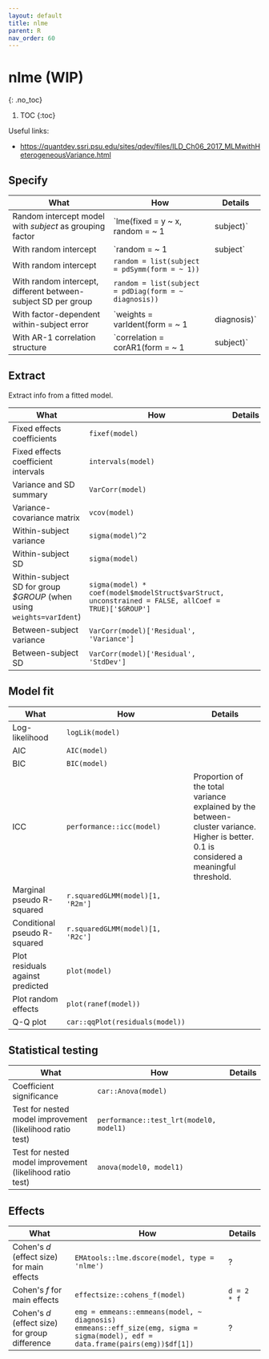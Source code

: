 ```yaml
---
layout: default
title: nlme
parent: R
nav_order: 60
---
```


# nlme (WIP)
{: .no_toc}

1. TOC
{:toc}

Useful links:
 * https://quantdev.ssri.psu.edu/sites/qdev/files/ILD_Ch06_2017_MLMwithHeterogeneousVariance.html

## Specify

| What | How | Details |
|---|---|---|
| Random intercept model with _subject_ as grouping factor | `lme(fixed = y ~ x, random = ~ 1 | subject)` | |
| With random intercept | `random = ~ 1 | subject` | |
| With random intercept | `random = list(subject = pdSymm(form = ~ 1))` | |
| With random intercept, different between-subject SD per group | `random = list(subject = pdDiag(form = ~ diagnosis))` | |
| With factor-dependent within-subject error | `weights = varIdent(form = ~ 1 | diagnosis)` | |
| With AR-1 correlation structure | `correlation = corAR1(form = ~ 1 | subject)` | |


## Extract

Extract info from a fitted model.

| What | How | Details |
|---|---|---|
| Fixed effects coefficients | `fixef(model)` | |
| Fixed effects coefficient intervals | `intervals(model)` | |
| Variance and SD summary | `VarCorr(model)` | |
| Variance-covariance matrix | `vcov(model)` | |
| Within-subject variance | `sigma(model)^2` | |
| Within-subject SD | `sigma(model)` | |
| Within-subject SD for group _$GROUP_ (when using `weights=varIdent`) | `sigma(model) * coef(model$modelStruct$varStruct, unconstrained = FALSE, allCoef = TRUE)['$GROUP']` | |
| Between-subject variance | `VarCorr(model)['Residual', 'Variance']` | |
| Between-subject SD | `VarCorr(model)['Residual', 'StdDev']` | |

## Model fit

| What | How | Details |
|---|---|---|
| Log-likelihood | `logLik(model)` | |
| AIC | `AIC(model)` | |
| BIC | `BIC(model)` | |
| ICC | `performance::icc(model)` | Proportion of the total variance explained by the between-cluster variance. Higher is better. 0.1 is considered a meaningful threshold. |
| Marginal pseudo R-squared | `r.squaredGLMM(model)[1, 'R2m']` | |
| Conditional pseudo R-squared | `r.squaredGLMM(model)[1, 'R2c']` | |
| Plot residuals against predicted | `plot(model)` | |
| Plot random effects | `plot(ranef(model))` | |
| Q-Q plot | `car::qqPlot(residuals(model))` | |

## Statistical testing

| What | How | Details |
|---|---|---|
| Coefficient significance | `car::Anova(model)` | |
| Test for nested model improvement (likelihood ratio test) | `performance::test_lrt(model0, model1)` | |
| Test for nested model improvement (likelihood ratio test) | `anova(model0, model1)` | |

## Effects

| What | How | Details |
|---|---|---|
| Cohen's _d_ (effect size) for main effects  | `EMAtools::lme.dscore(model, type = 'nlme')` | ? |
| Cohen's _f_ for main effects | `effectsize::cohens_f(model)` | `d = 2 * f` |
| Cohen's _d_ (effect size) for group difference | `emg = emmeans::emmeans(model, ~ diagnosis)`<br>`emmeans::eff_size(emg, sigma = sigma(model), edf = data.frame(pairs(emg))$df[1])` | ? |
